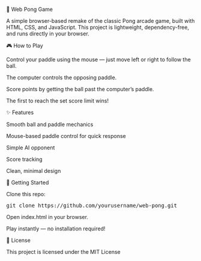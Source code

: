🏓 Web Pong Game

A simple browser-based remake of the classic Pong arcade game, built with HTML, CSS, and JavaScript.
This project is lightweight, dependency-free, and runs directly in your browser.

🎮 How to Play

Control your paddle using the mouse — just move left or right to follow the ball.

The computer controls the opposing paddle.

Score points by getting the ball past the computer’s paddle.

The first to reach the set score limit wins!

✨ Features

Smooth ball and paddle mechanics

Mouse-based paddle control for quick response

Simple AI opponent

Score tracking

Clean, minimal design

🚀 Getting Started

Clone this repo:

<pre>git clone https://github.com/yourusername/web-pong.git</pre>


Open index.html in your browser.

Play instantly — no installation required!

📜 License

This project is licensed under the MIT License
